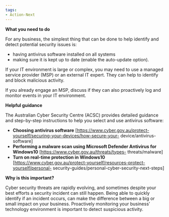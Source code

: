 ```yaml
---
tags:
- Action-Next 
---
```


**What you need to do**

For any business, the simplest thing that can be done to help identify and detect potential security issues is:

- having antivirus software installed on all systems  
- making sure it is kept up to date (enable the auto-update option).

If your IT environment is large or complex, you may need to use a managed service provider (MSP) or an external IT expert. They can help to identify and block malicious activity.

If you already engage an MSP, discuss if they can also proactively log and monitor events in your IT environment.

**Helpful guidance**

The Australian Cyber Security Centre (ACSC) provides detailed guidance and step-by-step instructions to help you select and use antivirus software:

- **Choosing antivirus software** [https://www.cyber.gov.au/protect-yourself/securing-your-devices/how-secure-your- device/antivirus-software]
- **Performing a malware scan using Microsoft Defender Antivirus for Windows10** [https://www.cyber.gov.au/threats/types- threats/malware]
- **Turn on real-time protection in Windows10** [https://www.cyber.gov.au/protect-yourself/resources-protect-yourself/personal- security-guides/personal-cyber-security-next-steps]

**Why is this important?**

Cyber security threats are rapidly evolving, and sometimes despite your best efforts a security incident can still happen. Being able to quickly identify if an incident occurs, can make the difference between a big or small impact on your business. Proactively monitoring your business’ technology environment is important to detect suspicious activity.